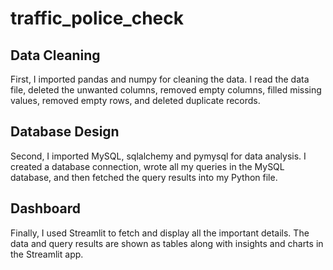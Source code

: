 # traffic_police_check
## Data Cleaning
First, I imported pandas and numpy for cleaning the data.
I read the data file, deleted the unwanted columns, removed empty columns, filled missing values, removed empty rows, and deleted duplicate records.

## Database Design
Second, I imported MySQL, sqlalchemy and  pymysql for data analysis.
I created a database connection, wrote all my queries in the MySQL database, and then fetched the query results into my Python file.

## Dashboard
Finally, I used Streamlit to fetch and display all the important details.
The data and query results are shown as tables along with insights and charts in the Streamlit app.
